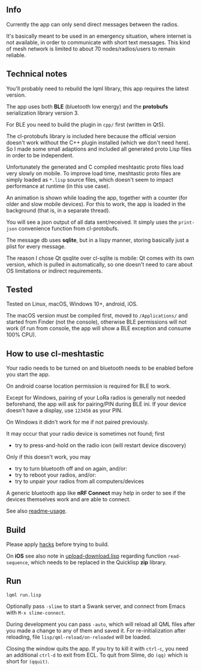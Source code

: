 
Info
----

Currently the app can only send direct messages between the radios.

It's basically meant to be used in an emergency situation, where internet is
not available, in order to communicate with short text messages. This kind of
mesh network is limited to about 70 nodes/radios/users to remain reliable.



Technical notes
---------------

You'll probably need to rebuild the lqml library, this app requires the latest
version.

The app uses both **BLE** (bluetooth low energy) and the **protobufs**
serialization library version 3.

For BLE you need to build the plugin in `cpp/` first (written in Qt5).

The cl-protobufs library is included here because the official version doesn't
work without the C++ plugin installed (which we don't need here). So I made
some small adaptions and included all generated proto Lisp files in order to be
independent.

Unfortunately the generated and C compiled meshtastic proto files load very
slowly on mobile. To improve load time, meshtastic proto files are simply
loaded as `*.lisp` source files, which doesn't seem to impact performance at
runtime (in this use case).

An animation is shown while loading the app, together with a counter (for older
and slow mobile devices). For this to work, the app is loaded in the background
(that is, in a separate thread).

You will see a json output of all data sent/received. It simply uses the
`print-json` convenience function from cl-protobufs.

The message db uses **sqlite**, but in a lispy manner, storing basically just a
plist for every message.

The reason I chose Qt qsqlite over cl-sqlite is mobile: Qt comes with its own
version, which is pulled in automatically, so one doesn't need to care about
OS limitations or indirect requirements.



Tested
------

Tested on Linux, macOS, Windows 10+, android, iOS.

The macOS version must be compiled first, moved to `/Applications/` and started
from Finder (not the console), otherwise BLE permissions will not work (if run
from console, the app will show a BLE exception and consume 100% CPU).



How to use cl-meshtastic
------------------------

Your radio needs to be turned on and bluetooth needs to be enabled before you
start the app.

On android coarse location permission is required for BLE to work.

Except for Windows, pairing of your LoRa radios is generally not needed
beforehand, the app will ask for pairing/PIN during BLE ini. If your device
doesn't have a display, use `123456` as your PIN.

On Windows it didn't work for me if not paired previously.

It may occur that your radio device is sometimes not found; first

* try to press-and-hold on the radio icon (will restart device discovery)

Only if this doesn't work, you may

* try to turn bluetooth off and on again, and/or:
* try to reboot your radios, and/or:
* try to unpair your radios from all computers/devices

A generic bluetooth app like **nRF Connect** may help in order to see if the
devices themselves work and are able to connect.

See also [readme-usage](readme-usage.md).


Build
-----

Please apply [hacks](hacks/) before trying to build.

On **iOS** see also note in [upload-download.lisp](lisp/upload-download.lisp)
regarding function `read-sequence`, which needs to be replaced in the Quicklisp
**zip** library.


Run
---
```
lqml run.lisp
```
Optionally pass `-slime` to start a Swank server, and connect from Emacs with
`M-x slime-connect`.

During development you can pass `-auto`, which will reload all QML files after
you made a change to any of them and saved it. For re-initialization after
reloading, file `lisp/qml-reload/on-reloaded` will be loaded.

Closing the window quits the app. If you try to kill it with `ctrl-c`, you need
an additional `ctrl-d` to exit from ECL. To quit from Slime, do `(qq)` which is
short for `(qquit)`.

